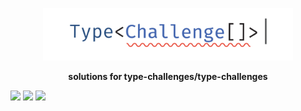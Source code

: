 <p align='center'>
  <img src='./img/logo.svg' width='400'/>
</p>

<p align='center'><strong>solutions for type-challenges/type-challenges</strong></p>

[![](https://img.shields.io/badge/type--challenges-black?logo=github)](https://github.com/type-challenges/type-challenges) ![](https://img.shields.io/badge/Schedule-0%25-brightgreen) [![](https://img.shields.io/badge/Playground-blue?logo=typescript&logoColor=white)](https://www.typescriptlang.org/play?install-plugin=%40type-challenges%2Fplayground-plugin)
